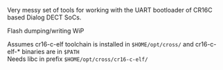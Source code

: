 Very messy set of tools for working with the UART bootloader of CR16C based Dialog DECT SoCs.

Flash dumping/writing WiP

Assumes cr16-c-elf toolchain is installed in `$HOME/opt/cross/` and cr16-c-elf-* binaries are in `$PATH`  
Needs libc in prefix `$HOME/opt/cross/cr16-c-elf/`
